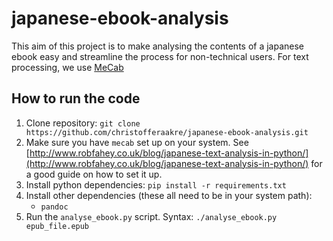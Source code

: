 # japanese-ebook-analysis
This aim of this project is to make analysing the contents
of a japanese ebook easy and streamline the process
for non-technical users.
For text processing, we use [MeCab](https://taku910.github.io/mecab/)

## How to run the code
1. Clone repository: `git clone https://github.com/christofferaakre/japanese-ebook-analysis.git`
2. Make sure you have `mecab` set up on your system. See
[http://www.robfahey.co.uk/blog/japanese-text-analysis-in-python/](http://www.robfahey.co.uk/blog/japanese-text-analysis-in-python/)
for a good guide on how to set it up.
3. Install python dependencies: `pip install -r requirements.txt`
4. Install other dependencies (these all need to be in your system path):
    * `pandoc`
5. Run the `analyse_ebook.py` script. Syntax: `./analyse_ebook.py epub_file.epub`
